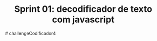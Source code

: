 <h1 align="center">
  Sprint 01: decodificador de texto com javascript
</h1>
# challengeCodificador4

